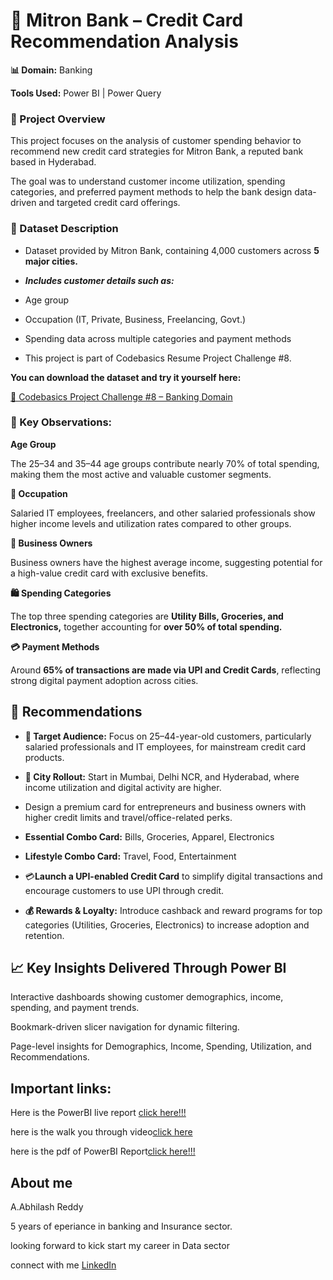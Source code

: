 # 🏦 Mitron Bank – Credit Card Recommendation Analysis # 
**📊 Domain:** Banking 

**Tools Used:** Power BI | Power Query

### 📘 Project Overview ##

This project focuses on the analysis of customer spending behavior to recommend new credit card strategies for Mitron Bank, a reputed bank based in Hyderabad.

The goal was to understand customer income utilization, spending categories, and preferred payment methods to help the bank design data-driven and targeted credit card offerings.

### 🧩 Dataset Description

- Dataset provided by Mitron Bank, containing 4,000 customers across **5 major cities.**

- ***Includes customer details such as:***

- Age group

- Occupation (IT, Private, Business, Freelancing, Govt.)

- Spending data across multiple categories and payment methods

- This project is part of Codebasics Resume Project Challenge #8. 

**You can download the dataset and try it yourself here:**

[🔗 Codebasics Project Challenge #8 – Banking Domain](https://codebasics.io/challenges)

### 🧠 Key Observations:
**Age Group**

The 25–34 and 35–44 age groups contribute nearly 70% of total spending, making them the most active and valuable customer segments.

**💼 Occupation**

Salaried IT employees, freelancers, and other salaried professionals show higher income levels and utilization rates compared to other groups.

**🏢 Business Owners**

Business owners have the highest average income, suggesting potential for a high-value credit card with exclusive benefits.

**🛍️ Spending Categories**

The top three spending categories are **Utility Bills, Groceries, and Electronics,** together accounting for **over 50% of total spending.**

**💳 Payment Methods**

Around **65% of transactions are made via UPI and Credit Cards**, reflecting strong digital payment adoption across cities.

## 🚀 Recommendations

  - **🎯 Target Audience:** Focus on 25–44-year-old customers, particularly salaried professionals and IT employees, for mainstream credit card products.

  - **🌆 City Rollout:** Start in Mumbai, Delhi NCR, and Hyderabad, where income utilization and digital activity are higher.

 - Design a premium card for entrepreneurs and business owners with higher credit limits and travel/office-related perks.

- **Essential Combo Card:** Bills, Groceries, Apparel, Electronics

- **Lifestyle Combo Card:** Travel, Food, Entertainment

- 💳**Launch a UPI-enabled Credit Card** to simplify digital transactions and encourage customers to use UPI through credit.

- **💰 Rewards & Loyalty:** Introduce cashback and reward programs for top categories (Utilities, Groceries, Electronics) to increase adoption and retention.

## 📈 Key Insights Delivered Through Power BI

Interactive dashboards showing customer demographics, income, spending, and payment trends.

Bookmark-driven slicer navigation for dynamic filtering.

Page-level insights for Demographics, Income, Spending, Utilization, and Recommendations.


## Important links: ##
Here is the PowerBI live report [click here!!!](https://app.powerbi.com/view?r=eyJrIjoiNGRiMzU3MGQtYWZjZi00MGEzLThjYWYtOGM1MDlmNjNmZDI4IiwidCI6IjIxZmE1Njk5LTYzNTItNDFiZS05YjVhLWJjMTFmZjAxOWRiNCJ9)

here is the walk you through video[click here](https://youtu.be/qbadwRL2rWo)

here is the pdf of PowerBI Report[click here!!!](https://github.com/AnuguAbhilashreddy/CREDIT-CARD-RECOMMENDATION-ANALYSIS-MITRON-BANK/blob/main/mitranbank_credit%20card%20recommendation%20analysis.pdf)

**About me**
---
A.Abhilash Reddy

5 years of eperiance in banking and Insurance sector.

looking forward to kick start my career in Data sector

connect with me [LinkedIn](https://www.linkedin.com/in/abhilashreddyanugu)
